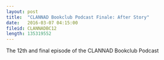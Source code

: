 ```yaml
---
layout: post
title:  "CLANNAD Bookclub Podcast Finale: After Story"
date:   2016-03-07 04:15:00
fileid: CLANNADBC12
length: 135319552
---
```


The 12th and final episode of the CLANNAD Bookclub Podcast
